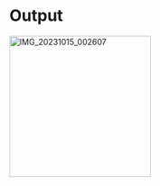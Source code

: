 # Output

<img src="https://github.com/user-attachments/assets/e2277fab-68e1-44c2-bc73-6f8d8b79d356" alt="IMG_20231015_002607" width="250"/>

